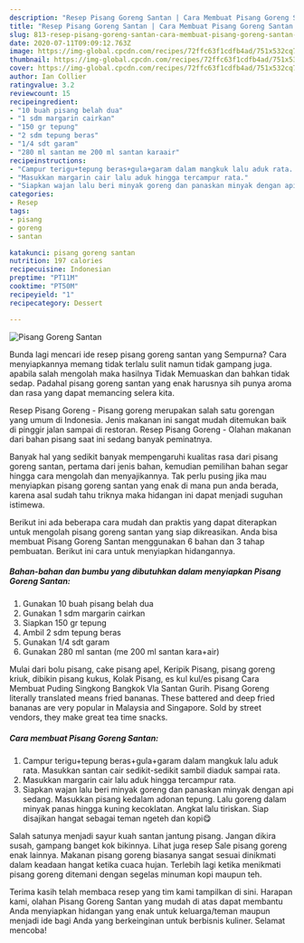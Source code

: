 ```yaml
---
description: "Resep Pisang Goreng Santan | Cara Membuat Pisang Goreng Santan Yang Sempurna"
title: "Resep Pisang Goreng Santan | Cara Membuat Pisang Goreng Santan Yang Sempurna"
slug: 813-resep-pisang-goreng-santan-cara-membuat-pisang-goreng-santan-yang-sempurna
date: 2020-07-11T09:09:12.763Z
image: https://img-global.cpcdn.com/recipes/72ffc63f1cdfb4ad/751x532cq70/pisang-goreng-santan-foto-resep-utama.jpg
thumbnail: https://img-global.cpcdn.com/recipes/72ffc63f1cdfb4ad/751x532cq70/pisang-goreng-santan-foto-resep-utama.jpg
cover: https://img-global.cpcdn.com/recipes/72ffc63f1cdfb4ad/751x532cq70/pisang-goreng-santan-foto-resep-utama.jpg
author: Ian Collier
ratingvalue: 3.2
reviewcount: 15
recipeingredient:
- "10 buah pisang belah dua"
- "1 sdm margarin cairkan"
- "150 gr tepung"
- "2 sdm tepung beras"
- "1/4 sdt garam"
- "280 ml santan me 200 ml santan karaair"
recipeinstructions:
- "Campur terigu+tepung beras+gula+garam dalam mangkuk lalu aduk rata. Masukkan santan cair sedikit-sedikit sambil diaduk sampai rata."
- "Masukkan margarin cair lalu aduk hingga tercampur rata."
- "Siapkan wajan lalu beri minyak goreng dan panaskan minyak dengan api sedang. Masukkan pisang kedalam adonan tepung. Lalu goreng dalam minyak panas hingga kuning kecoklatan. Angkat lalu tiriskan. Siap disajikan hangat sebagai teman ngeteh dan kopi😋"
categories:
- Resep
tags:
- pisang
- goreng
- santan

katakunci: pisang goreng santan 
nutrition: 197 calories
recipecuisine: Indonesian
preptime: "PT11M"
cooktime: "PT50M"
recipeyield: "1"
recipecategory: Dessert

---
```



![Pisang Goreng Santan](https://img-global.cpcdn.com/recipes/72ffc63f1cdfb4ad/751x532cq70/pisang-goreng-santan-foto-resep-utama.jpg)

Bunda lagi mencari ide resep pisang goreng santan yang Sempurna? Cara menyiapkannya memang tidak terlalu sulit namun tidak gampang juga. apabila salah mengolah maka hasilnya Tidak Memuaskan dan bahkan tidak sedap. Padahal pisang goreng santan yang enak harusnya sih punya aroma dan rasa yang dapat memancing selera kita.

Resep Pisang Goreng - Pisang goreng merupakan salah satu gorengan yang umum di Indonesia. Jenis makanan ini sangat mudah ditemukan baik di pinggir jalan sampai di restoran. Resep Pisang Goreng - Olahan makanan dari bahan pisang saat ini sedang banyak peminatnya.

Banyak hal yang sedikit banyak mempengaruhi kualitas rasa dari pisang goreng santan, pertama dari jenis bahan, kemudian pemilihan bahan segar hingga cara mengolah dan menyajikannya. Tak perlu pusing jika mau menyiapkan pisang goreng santan yang enak di mana pun anda berada, karena asal sudah tahu triknya maka hidangan ini dapat menjadi suguhan istimewa.


Berikut ini ada beberapa cara mudah dan praktis yang dapat diterapkan untuk mengolah pisang goreng santan yang siap dikreasikan. Anda bisa membuat Pisang Goreng Santan menggunakan 6 bahan dan 3 tahap pembuatan. Berikut ini cara untuk menyiapkan hidangannya.

<!--inarticleads1-->

##### Bahan-bahan dan bumbu yang dibutuhkan dalam menyiapkan Pisang Goreng Santan:

1. Gunakan 10 buah pisang belah dua
1. Gunakan 1 sdm margarin cairkan
1. Siapkan 150 gr tepung
1. Ambil 2 sdm tepung beras
1. Gunakan 1/4 sdt garam
1. Gunakan 280 ml santan (me 200 ml santan kara+air)


Mulai dari bolu pisang, cake pisang apel, Keripik Pisang, pisang goreng kriuk, dibikin pisang kukus, Kolak Pisang, es kul kul/es pisang Cara Membuat Puding Singkong Bangkok Vla Santan Gurih. Pisang Goreng literally translated means fried bananas. These battered and deep fried bananas are very popular in Malaysia and Singapore. Sold by street vendors, they make great tea time snacks. 

<!--inarticleads2-->

##### Cara membuat Pisang Goreng Santan:

1. Campur terigu+tepung beras+gula+garam dalam mangkuk lalu aduk rata. Masukkan santan cair sedikit-sedikit sambil diaduk sampai rata.
1. Masukkan margarin cair lalu aduk hingga tercampur rata.
1. Siapkan wajan lalu beri minyak goreng dan panaskan minyak dengan api sedang. Masukkan pisang kedalam adonan tepung. Lalu goreng dalam minyak panas hingga kuning kecoklatan. Angkat lalu tiriskan. Siap disajikan hangat sebagai teman ngeteh dan kopi😋


Salah satunya menjadi sayur kuah santan jantung pisang. Jangan dikira susah, gampang banget kok bikinnya. Lihat juga resep Sale pisang goreng enak lainnya. Makanan pisang goreng biasanya sangat sesuai dinikmati dalam keadaan hangat ketika cuaca hujan. Terlebih lagi ketika menikmati pisang goreng ditemani dengan segelas minuman kopi maupun teh. 

Terima kasih telah membaca resep yang tim kami tampilkan di sini. Harapan kami, olahan Pisang Goreng Santan yang mudah di atas dapat membantu Anda menyiapkan hidangan yang enak untuk keluarga/teman maupun menjadi ide bagi Anda yang berkeinginan untuk berbisnis kuliner. Selamat mencoba!
